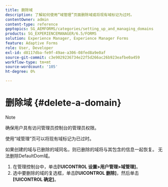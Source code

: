 ```yaml
---
title: 删除域
description: 了解如何使用“域管理”页面删除域或将现有域标记为过时。
contentOwner: admin
content-type: reference
geptopics: SG_AEMFORMS/categories/setting_up_and_managing_domains
products: SG_EXPERIENCEMANAGER/6.5/FORMS
solution: Experience Manager, Experience Manager Forms
feature: Adaptive Forms
role: User, Developer
exl-id: d8117dba-fe9f-49ae-a306-08fed8a9e0af
source-git-commit: c3e9029236734e22f5d266ac26b923eafbe0a459
workflow-type: tm+mt
source-wordcount: '105'
ht-degree: 0%

---
```


# 删除域 {#delete-a-domain}

>[!NOTE]
> 
> 确保用户具有访问管理员控制台的管理员权限。

使用“域管理”页可以将现有域标记为已过时。

如果创建的域与已删除的域同名，则已删除的域将与其包含的信息一起恢复。 无法删除DefaultDom域。

1. 在管理控制台中，单击&#x200B;**[!UICONTROL 设置>用户管理>域管理]**。
1. 选中要删除的域的复选框，单击&#x200B;**[!UICONTROL 删除]**，然后单击&#x200B;**[!UICONTROL 确定]**。
